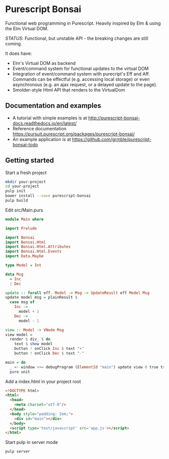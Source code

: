 # Purescript Bonsai

Functional web programming in Purescript.  Heavily inspired by Elm & using
the Elm Virtual DOM.

*STATUS*: Functional, but unstable API - the breaking changes are still coming.

It does have:

* Elm's Virtual DOM as backend
* Event/command system for functional updates to the virtual DOM
* Integration of event/command system with purecript's Eff and Aff.
  Commands can be effectful (e.g. accessing local storage) or
  even asynchronous (e.g. an ajax request, or a delayed update to the
  page).
* Smolder-style Html API that renders to the VirtualDom

## Documentation and examples

* A tutorial with simple examples is at http://purescript-bonsai-docs.readthedocs.io/en/latest/
* Reference documentation https://pursuit.purescript.org/packages/purescript-bonsai/
* An example application is at https://github.com/grmble/purescript-bonsai-todo

## Getting started

Start a fresh project

```sh
mkdir your-project
cd your-project
pulp init
bower install --save purescript-bonsai
pulp build
```

Edit src/Main.purs

```purescript
module Main where

import Prelude

import Bonsai
import Bonsai.Html
import Bonsai.Html.Attributes
import Bonsai.Html.Events
import Data.Maybe

type Model = Int

data Msg
  = Inc
  | Dec

update :: forall eff. Model -> Msg -> UpdateResult eff Model Msg
update model msg = plainResult $
  case msg of
    Inc ->
      model + 1
    Dec ->
      model - 1

view :: Model -> VNode Msg
view model =
  render $ div_ $ do
    text $ show model
    button ! onClick Inc $ text "+"
    button ! onClick Dec $ text "-"

main = do
  _ <- window >>= debugProgram (ElementId "main") update view 0 true true
  pure unit
```

Add a index.html in your project root

```html
<!DOCTYPE html>
<html>
  <head>
    <meta charset="utf-8"/>
  </head>
  <body style="padding: 2em;">
    <div id="main"></div>
  </body>
  <script type='text/javascript' src='app.js'></script>
</html>
```

Start pulp in server mode

```sh
pulp server
```
